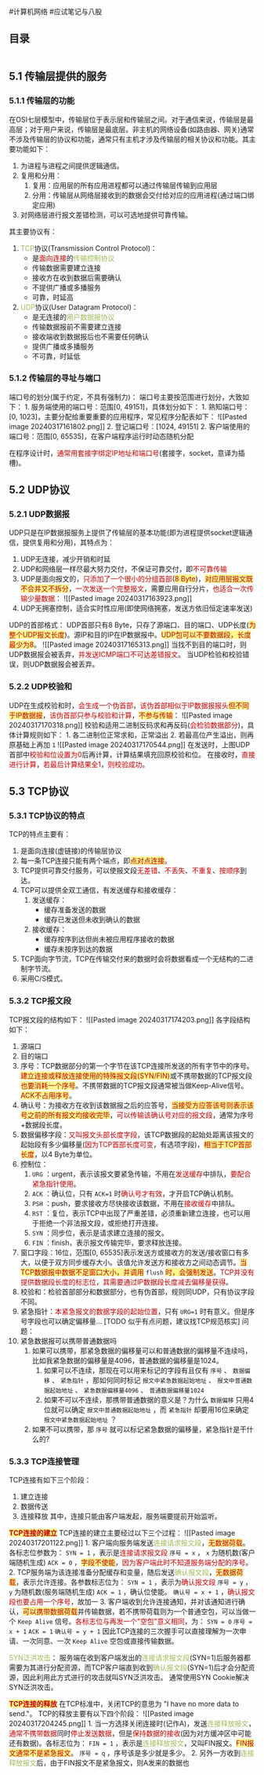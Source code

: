 #计算机网络 #应试笔记与八股

## 目录
```toc
```

## 5.1 传输层提供的服务

### 5.1.1 传输层的功能

在OSI七层模型中，传输层位于表示层和传输层之间。对于通信来说，传输层是最高层；对于用户来说，传输层是最底层。非主机的网络设备(如路由器、网关)通常不涉及传输层的协议和功能，通常只有主机才涉及传输层的相关协议和功能。其主要功能如下：
1. 为进程与进程之间提供逻辑通信。
2. 复用和分用：
	1. 复用：应用层的所有应用进程都可以通过传输层传输到应用层
	2. 分用：传输层从网络层接收到的数据会交付给对应的应用进程(通过端口绑定应用)
3. 对网络层进行报文差错检测，可以可选地提供可靠传输。

其主要协议有：
1. <font color="#9bbb59">TCP</font>协议(Transmission Control Protocol)：
	- 是<font color="#c00000">面向连接</font>的<font color="#9bbb59">传输控制协议</font>
	- 传输数据需要建立连接
	- 接收方在收到数据后需要确认
	- 不提供广播或多播服务
	- 可靠，时延高
2. <font color="#9bbb59">UDP</font>协议(User Datagram Protocol)：
	- 是无连接的<font color="#9bbb59">用户数据报协议</font>
	- 传输数据报前不需要建立连接
	- 接收端收到数据报后也不需要任何确认
	- 提供广播或多播服务
	- 不可靠，时延低

### 5.1.2 传输层的寻址与端口

端口号的划分(属于约定，不具有强制力)：
	端口号主要按范围进行划分，大致如下：
	1. 服务端使用的端口号：范围\[0, 49151\]，具体划分如下：
		1. 熟知端口号：\[0, 1023\]，主要分配给重要重要的应用程序，常见程序分配表如下：
			![[Pasted image 20240317161802.png]]
		2. 登记端口号：\[1024, 49151\]
	2. 客户端使用的端口号：范围\[0, 65535\]，在客户端程序运行时动态随机分配

在程序设计时，<font color="#c00000">通常用套接字绑定IP地址和端口号</font>(套接字，socket，意译为插槽)。

## 5.2 UDP协议

### 5.2.1 UDP数据报

UDP只是在IP数据报服务上提供了传输层的基本功能(即为进程提供socket逻辑通信，提供复用和分用)，其特点为：
1. UDP无连接，减少开销和时延
2. UDP和网络层一样尽最大努力交付，不保证可靠交付，即<font color="#c00000">不可靠传输</font>
3. UDP是面向报文的，<font color="#c00000">只添加了一个很小的分组首部</font>(<span style="background:#fff88f"><font color="#c00000">8 Byte</font></span>)，<span style="background:#fff88f"><font color="#c00000">对应用层报文既不合并又不拆分</font></span>，<font color="#c00000">一次发送一个完整报文</font>，需要应用自行分片，<font color="#c00000">也适合一次传输少量数据</font>：
	![[Pasted image 20240317163923.png]]
4. UDP无拥塞控制，适合实时性应用(即使网络拥塞，发送方依旧恒定速率发送)

UDP的首部格式：
	UDP首部只有8 Byte，只存了源端口、目的端口、UDP长度(<span style="background:#fff88f"><font color="#c00000">为整个UDP报文长度</font></span>)。源IP和目的IP在IP数据报中。<span style="background:#fff88f"><font color="#c00000">UDP包可以不要数据段，长度最少为8</font></span>。
	![[Pasted image 20240317165313.png]]
		当找不到目的端口时，则UDP数据报会被丢弃，<font color="#c00000">并发送ICMP端口不可达差错报文</font>。
		当UDP检验和校验错误，则UDP数据报会被丢弃。

### 5.2.2 UDP校验和

UDP在生成校验和时，<font color="#c00000">会生成一个伪首部</font>，<font color="#c00000">该伪首部相似于IP数据报报头</font><span style="background:#fff88f"><font color="#c00000">但不同于IP数据报</font></span>，<font color="#c00000">该伪首部只参与校验和计算</font>，<span style="background:#fff88f"><font color="#c00000">不参与传输</font></span>：
	![[Pasted image 20240317170318.png]]
	校验和适用二进制反码求和再反码(<font color="#c00000">会检验数据部分</font>)，具体计算规则如下：
	1. 各二进制位正常求和，正常溢出
	2. 若最高位产生溢出，则再原基础上再加 `1` 
	![[Pasted image 20240317170544.png]]
	在发送时，上图UDP首部中<font color="#c00000">校验和位设置为0</font>后再计算，计算结果填充回原校验和位。
	在接收时，<font color="#c00000">直接进行计算</font>，<font color="#c00000">若最后计算结果全1</font>，<font color="#c00000">则校验成功</font>。

## 5.3 TCP协议

### 5.3.1 TCP协议的特点

TCP的特点主要有：
1. 是面向连接(虚链接)的传输层协议
2. 每一条TCP连接只能有两个端点，即<span style="background:#fff88f"><font color="#c00000">点对点连接</font></span>。
3. TCP提供可靠交付服务，可以使报文段<font color="#c00000">无差错</font>、<font color="#c00000">不丢失</font>、<font color="#c00000">不重复</font>、<font color="#c00000">按顺序</font>到达。
4. TCP可以提供全双工通信，有发送缓存和接收缓存：
	1. 发送缓存：
		- 缓存准备发送的数据
		- 缓存已发送但未收到确认的数据
	2. 接收缓存：
		- 缓存按序到达但尚未被应用程序接收的数据
		- 缓存未按序到达的数据
5. TCP面向字节流，TCP在传输交付来的数据时会将数据看成一个无结构的二进制字节流。
6. 采用C/S模式。

### 5.3.2 TCP报文段

TCP报文段的结构如下：
	![[Pasted image 20240317174203.png]]
各字段结构如下：
1. 源端口
2. 目的端口
3. 序号：TCP数据部分的第一个字节在该TCP连接所发送的所有字节中的序号。<span style="background:#fff88f"><font color="#c00000">建立连接或释放连接使用的特殊报文段(SYN/FIN)</font></span>或不携带数据的TCP报文段<span style="background:#fff88f"><font color="#c00000">也要消耗一个序号</font></span>。不携带数据的TCP报文段通常被当做Keep-Alive信号。<span style="background:#fff88f"><font color="#c00000">ACK不占用序号</font></span>。
4. 确认号：为接收方在收到该数据报之后的应答号，<span style="background:#fff88f"><font color="#c00000">当接受方应答该号则表示该号之前的所有报文均接收完毕</font></span>，<font color="#c00000">可以传输该确认号对应的报文段</font>，通常为序号+数据段长度。
5. 数据偏移字段：<font color="#c00000">又叫报文头部长度字段</font>，该TCP数据段的起始处距离该报文的起始段有多少偏移量(<font color="#c00000">因为TCP首部长度可变</font>，有选项字段)，<span style="background:#fff88f"><font color="#c00000">相当于TCP首部长度</font></span>，以4 Byte为单位。
6. 控制位：
	1. `URG` ：urgent，表示该报文要紧急传输，不用在<font color="#c00000">发送缓存</font>中排队，<font color="#c00000">要配合紧急指针使用</font>。
	2. `ACK` ：确认位，只有 `ACK=1` 时<font color="#c00000">确认号才有效</font>，才开启TCP确认机制。
	3. `PSH` ：push，要求接收方尽快接收该数据，不用在<font color="#c00000">接收缓存</font>中排队。
	4. `RST` ：复位，表示TCP中出现了严重差错，必须重新建立连接，也可以用于拒绝一个非法报文段，或拒绝打开连接。
	5. `SYN` ：同步位，表示是请求建立连接的报文。
	6. `FIN` ：finish，表示报文传输完毕，要求释放连接。
7. 窗口字段：16位，范围\[0, 65535\]表示发送方或接收方的发送/接收窗口有多大，以便于双方同步缓存大小。该值允许发送方和接收方之间动态调节。<span style="background:#fff88f"><font color="#c00000">当TCP数据报中数据不足窗口大小，并调用</font></span> `flush` <span style="background:#fff88f"><font color="#c00000">时，会强制发送</font></span>。<font color="#c00000">TCP并没有提供数据段长度的标志位，其需要通过IP数据段长度减去偏移量获得</font>。
8. 校验和：检验首部部分和数据部分，也有伪首部，规则同UDP，只有协议字段不同。
9. 紧急指针：<font color="#c00000">本紧急报文的数据字段的起始位置</font>，只有 `URG=1` 时有意义。但是序号字段也可以确定偏移量...
[TODO 似乎有点问题，建议找TCP规范核实]
问题：
1. 紧急数据报可以携带普通数据吗
	1. 如果可以携带，那紧急数据的偏移量可以和普通数据的偏移量不连续吗，比如我紧急数据的偏移量是4096，普通数据的偏移量是1024。
		1. 如果可以不连续，那现在可以用来标记的字段有且仅有 `序号` 、 `数据偏移` 、 `紧急指针` ，那如何同时标记 `报文中紧急数据起始地址` 、 `报文中普通数据起始地址` 、 `紧急数据偏移量4096` 、 `普通数据偏移量1024`
		2. 如果不可以不连续，那携带普通数据的意义是？为什么 `数据偏移` 只用4位就可以确定 `报文中普通数据起始地址` ，而 `紧急指针` 却要用16位来确定 `报文中紧急数据起始地址` ？
	2. 如果不可以携带，那 `序号` 就可以标记紧急数据的偏移量，紧急指针是干什么的?

### 5.3.3 TCP连接管理

TCP连接有如下三个阶段：
1. 建立连接
2. 数据传送
3. 连接释放
其中，连接只能由客户端发起，服务端要提前开始监听。

<span style="background:#fff88f"><font color="#c00000"><B>TCP连接的建立</B></font></span>
	TCP连接的建立主要经过以下三个过程：
		![[Pasted image 20240317201122.png]]
	1. 客户端向服务端发送<font color="#9bbb59">连接请求报文段</font>，<span style="background:#fff88f"><font color="#c00000">无数据荷载</font></span>。各标志位参数为：
		`SYN = 1` ，表示是<font color="#c00000">连接请求报文段</font>
		`序号 = x` ， `x` 为随机数(客户端随机生成)
		`ACK = 0` ，<span style="background:#fff88f"><font color="#c00000">字段不使能</font></span>，<font color="#c00000">因为客户端此时不知道服务端分配的序号</font>。
	2. TCP服务端为该连接准备分配缓存和变量，随后发送<font color="#9bbb59">确认报文段</font>，<span style="background:#fff88f"><font color="#c00000">无数据荷载</font></span>，表示允许连接。各参数标志位为：
		`SYN = 1` ，表示为<font color="#c00000">确认报文段</font>
		`序号 = y` ， `y` 为随机数(服务端随机生成)
		`ACK = 1` ，确认位使能。
		`确认号 = x + 1` ，<font color="#c00000">确认报文段也要占用一个序号</font>，故加一
	3. 客户端收到允许连接通知，并对该通知进行确认，<span style="background:#fff88f"><font color="#c00000">可以携带数据荷载</font></span>并传输数据，若不携带荷载则为一个普通空包，可以当做一个 `Keep Alive` 信号。<font color="#c00000">各标志位与再发一个"空包"意义相同</font>，为：
		`SYN = 0`
		`序号 = x + 1`
		`ACK = 1`
		`确认号 = y + 1` 
	因此TCP连接的三次握手可以直接理解为一次申请、一次同意、一次 `Keep Alive` 空包或直接传输数据。

<font color="#9bbb59">SYN泛洪攻击</font>：
	服务端在收到客户端发出的<font color="#9bbb59">连接请求报文段</font>(SYN=1)后服务器都需要为其进行分配资源，而TCP客户端直到收到<font color="#9bbb59">确认报文段</font>(SYN=1)后才会分配资源，因此利用此方式进行的攻击就叫SYN泛洪攻击。
	通常使用SYN Cookie解决SYN泛洪攻击。

<span style="background:#fff88f"><font color="#c00000"><B>TCP连接的释放</B></font></span>
	在TCP标准中，关闭TCP的意思为 "I have no more data to send."。
	TCP的释放主要有以下四个阶段：
		![[Pasted image 20240317204245.png]]
	1. 当一方选择关闭连接时(记作A)，发送<font color="#9bbb59">连接释放报文</font>，<font color="#c00000">通常不携带数据</font>同时<font color="#c00000">停止发送数据</font>，但是<font color="#c00000">保持数据的接收</font>(因为对方缓冲区中可能还有数据)。各标志位为：
		`FIN = 1` ，表示是<font color="#9bbb59">连接释放报文</font>，又叫FIN报文。<span style="background:#fff88f"><font color="#c00000">FIN报文通常不是紧急报文</font></span>。
		`序号 = q` ，序号该是多少就是多少。
	2. 另外一方收到<font color="#9bbb59">连接释放报文</font>后，由于FIN报文不是紧急报文，则A发来的数据也
